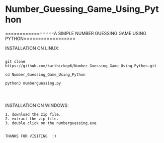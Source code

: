 # Number_Guessing_Game_Using_Python









=================A SIMPLE NUMBER GUESSING GAME USING PYTHON==================


INSTALLATION ON LINUX:
```

git clone https://github.com/karthickop6/Number_Guessing_Game_Using_Python.git

cd Number_Guessing_Game_Using_Python

python3 numberguessing.py




```
INSTALLATION ON WINDOWS:

 ```
 1. download the zip file.
 2. extract the zip file.
 3. double click on the numberguessing.exe
 
 ```
 
 
 
 
 
 
 
 
 
 
 
 
 
 
 
                                                                            THANKS FOR VISITING  :) 
